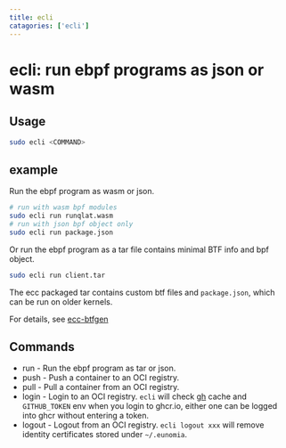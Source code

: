 ```yaml
---
title: ecli
catagories: ['ecli']
---
```


# ecli: run ebpf programs as json or wasm

## Usage

```sh
sudo ecli <COMMAND>
```

## example

Run the ebpf program as wasm or json.

```sh
# run with wasm bpf modules
sudo ecli run runqlat.wasm
# run with json bpf object only
sudo ecli run package.json
```

Or run the ebpf program as a tar file contains minimal BTF info and bpf object.

```sh
sudo ecli run client.tar
```

The ecc packaged tar contains custom btf files and `package.json`, which can be run on older kernels.

For details, see [ecc-btfgen](../ecc/usage.md#options)

## Commands

- run - Run the ebpf program as tar or json.
- push - Push a container to an OCI registry.
- pull - Pull a container from an OCI registry.
- login - Login to an OCI registry.
    `ecli` will check [gh](https://cli.github.com/) cache and `GITHUB_TOKEN`
    env when you login to ghcr.io, either one can be logged into ghcr without entering a token.
- logout - Logout from an OCI registry.
    `ecli logout xxx` will remove identity certificates stored under `~/.eunomia`.
